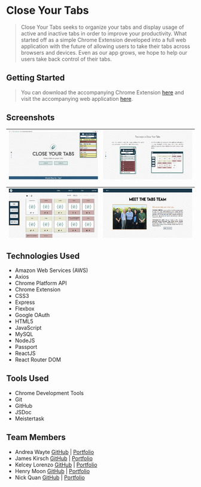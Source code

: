 # Close Your Tabs

> Close Your Tabs seeks to organize your tabs and display usage of active and inactive tabs in order to improve your productivity. What started off as a simple Chrome Extension developed into a full web application with the future of allowing users to take their tabs across browsers and devices. Even as our app grows, we hope to help our users take back control of their tabs.

## Getting Started

> You can download the accompanying Chrome Extension [here](https://github.com/andreasandpiper/closeyourtabs-chrome-extension) and visit the accompanying web application [here](http://www.closeyourtabs.com).

## Screenshots

| ![Landing Page](client/src/assets/images/closeyourtabs1.png) | ![Dashboard & Extension](client/src/assets/images/closeyourtabs2.png) |
| :----------------------------------------------------------: | :-------------------------------------------------------------------: |


| ![Dashboard](client/src/assets/images/closeyourtabs3.png) | ![About Page](client/src/assets/images/closeyourtabs4.png) |
| :-------------------------------------------------------: | :--------------------------------------------------------: |

## Technologies Used

* Amazon Web Services (AWS)
* Axios 
* Chrome Platform API
* Chrome Extension 
* CSS3
* Express
* Flexbox
* Google OAuth
* HTML5
* JavaScript
* MySQL
* NodeJS
* Passport
* ReactJS
* React Router DOM


## Tools Used

* Chrome Development Tools
* Git
* GitHub
* JSDoc
* Meistertask


## Team Members

*   Andrea Wayte [GitHub](https://github.com/andreasandpiper) | [Portfolio](https://www.andreawayte.com/)
*   James Kirsch [GitHub](https://github.com/jkirsch-LF) | [Portfolio](http://jkirsch.tech/)
*   Kelcey Lorenzo [GitHub](https://github.com/m13kelore/) | [Portfolio](http://www.kelceylorenzo.com/)
*   Henry Moon [GitHub](https://github.com/HyeManMoon) | [Portfolio](http://henrymoon.net/)
*   Nick Quan [GitHub](https://github.com/nickkquan) | [Portfolio](http://nickquan.com/)

<!-- ## keys.js.template

#### googleCredentials:

*   googleClientID : From google api credentials
*   googleClientSecret : From google api credentials

#### mysqlCredentials:

*   host: IP of server hosting MySQL server
*   user: username of MySQL server user
*   password: password of MySQL server user
*   database: name of database in MySQL server -->
